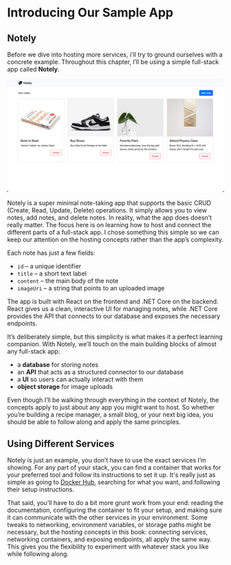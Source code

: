 # Introducing Our Sample App

## Notely

Before we dive into hosting more services, i'll try to ground ourselves with a concrete example. Throughout this chapter, I’ll be using a simple full-stack app called **Notely**.

![Figure 1](../images/sample-app.jpg)

Notely is a super minimal note-taking app that supports the basic CRUD (Create, Read, Update, Delete) operations. It simply allows you to view notes, add notes, and delete notes. In reality, what the app does doesn’t really matter. The focus here is on learning how to host and connect the different parts of a full-stack app. I chose something this simple so we can keep our attention on the hosting concepts rather than the app’s complexity.

Each note has just a few fields:
- `id` – a unique identifier
- `title` – a short text label
- `content` – the main body of the note
- `imageUri` – a string that points to an uploaded image

The app is built with React on the frontend and .NET Core on the backend. React gives us a clean, interactive UI for managing notes, while .NET Core provides the API that connects to our database and exposes the necessary endpoints.

It’s deliberately simple, but this simplicity is what makes it a perfect learning companion. With Notely, we’ll touch on the main building blocks of almost any full-stack app:
- a **database** for storing notes
- an **API** that acts as a structured connector to our database
- a **UI** so users can actually interact with them
- **object storage** for image uploads

Even though I’ll be walking through everything in the context of Notely, the concepts apply to just about any app you might want to host. So whether you’re building a recipe manager, a small blog, or your next big idea, you should be able to follow along and apply the same principles.

## Using Different Services

Notely is just an example, you don’t have to use the exact services I’m showing. For any part of your stack, you can find a container that works for your preferred tool and follow its instructions to set it up. It's really just as simple as going to [Docker Hub](https://hub.docker.com/), searching for what you want, and following their setup instructions. 

That said, you’ll have to do a bit more grunt work from your end: reading the documentation, configuring the container to fit your setup, and making sure it can communicate with the other services in your environment. Some tweaks to networking, environment variables, or storage paths might be necessary, but the hosting concepts in this book: connecting services, networking containers, and exposing endpoints, all apply the same way. This gives you the flexibility to experiment with whatever stack you like while following along.